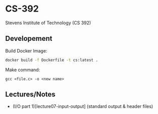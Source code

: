 # CS-392
Stevens Institute of Technology (CS 392)

## Developement

Build Docker Image:
```bash
docker build -f Dockerfile -t cs:latest .
```

Make command:
```shell
gcc <file.c> -o <new name>
```

## Lectures/Notes

- (I/O part 1)[lecture07-input-output] (standard output & header files)